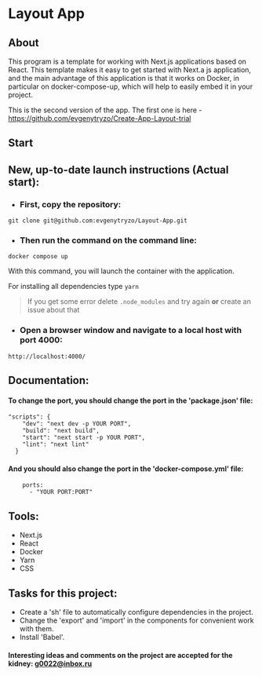 # Layout App

## About

This program is a template for working with Next.js applications based on React. This template makes it easy to
get started with Next.a js application, and the main advantage of this application is that it works on Docker,
in particular on docker-compose-up, which will help to easily embed it in your project.

This is the second version of the app.
The first one is here - https://github.com/evgenytryzo/Create-App-Layout-trial 

## Start

## New, up-to-date launch instructions (Actual start):

- ### First, copy the repository:

```
git clone git@github.com:evgenytryzo/Layout-App.git
```

- ### Then run the command on the command line:

```
docker compose up
```

With this command, you will launch the container with the application.

For installing all dependencies type `yarn`
> If you get some error delete `.node_modules` and try again **or** create an issue about that

- ### Open a browser window and navigate to a local host with port 4000:

```
http://localhost:4000/
```
## Documentation:

#### To change the port, you should change the port in the 'package.json' file:

```
"scripts": {
    "dev": "next dev -p YOUR PORT",
    "build": "next build",
    "start": "next start -p YOUR PORT",
    "lint": "next lint"
  }
```

#### And you should also change the port in the 'docker-compose.yml' file:

```
    ports:
      - "YOUR PORT:PORT"
```

## Tools:

- Next.js
- React
- Docker
- Yarn
- CSS

## Tasks for this project:

- Create a 'sh' file to automatically configure dependencies in the project.
- Change the 'export' and 'import' in the components for convenient work with them.
- Install 'Babel'.

#### Interesting ideas and comments on the project are accepted for the kidney: g0022@inbox.ru